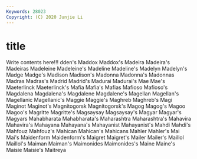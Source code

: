 ```yaml
---
Keywords: 28023
Copyright: (C) 2020 Junjie Li
---
```


# title

Write contents here!!!
dden's
Maddox 
Maddox's 
Madeira 
Madeira's 
Madeiras 
Madeleine 
Madeleine's 
Madeline 
Madeline's 
Madelyn
Madelyn's 
Madge 
Madge's 
Madison 
Madison's 
Madonna 
Madonna's 
Madonnas 
Madras 
Madras's
Madrid 
Madrid's 
Madurai 
Madurai's 
Mae 
Mae's 
Maeterlinck 
Maeterlinck's 
Mafia 
Mafia's
Mafias 
Mafioso 
Mafioso's 
Magdalena 
Magdalena's 
Magdalene 
Magdalene's 
Magellan 
Magellan's 
Magellanic
Magellanic's 
Maggie 
Maggie's 
Maghreb 
Maghreb's 
Magi 
Maginot 
Maginot's 
Magnitogorsk 
Magnitogorsk's
Magog 
Magog's 
Magoo 
Magoo's 
Magritte 
Magritte's 
Magsaysay 
Magsaysay's 
Magyar 
Magyar's
Magyars 
Mahabharata 
Mahabharata's 
Maharashtra 
Maharashtra's 
Mahavira 
Mahavira's 
Mahayana 
Mahayana's 
Mahayanist
Mahayanist's 
Mahdi 
Mahdi's 
Mahfouz 
Mahfouz's 
Mahican 
Mahican's 
Mahicans 
Mahler 
Mahler's
Mai 
Mai's 
Maidenform 
Maidenform's 
Maigret 
Maigret's 
Mailer 
Mailer's 
Maillol 
Maillol's
Maiman 
Maiman's 
Maimonides 
Maimonides's 
Maine 
Maine's 
Maisie 
Maisie's 
Maitreya 

